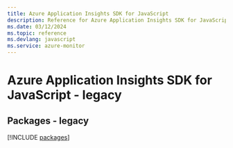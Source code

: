 ```yaml
---
title: Azure Application Insights SDK for JavaScript
description: Reference for Azure Application Insights SDK for JavaScript
ms.date: 03/12/2024
ms.topic: reference
ms.devlang: javascript
ms.service: azure-monitor
---
```

# Azure Application Insights SDK for JavaScript - legacy
## Packages - legacy
[!INCLUDE [packages](application-insights-index.md)]